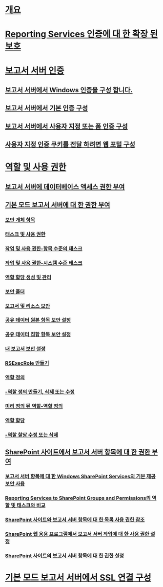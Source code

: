 # [개요](reporting-services-security-and-protection.md)  
# [Reporting Services 인증에 대 한 확장 된 보호](extended-protection-for-authentication-with-reporting-services.md)  
# [보고서 서버 인증](authentication-with-the-report-server.md)  
## [보고서 서버에서 Windows 인증을 구성 합니다.](configure-windows-authentication-on-the-report-server.md)  
## [보고서 서버에서 기본 인증 구성](configure-basic-authentication-on-the-report-server.md)  
## [보고서 서버에서 사용자 지정 또는 폼 인증 구성](configure-custom-or-forms-authentication-on-the-report-server.md)  
## [사용자 지정 인증 쿠키를 전달 하려면 웹 포털 구성](configure-the-web-portal-to-pass-custom-authentication-cookies.md)  
# [역할 및 사용 권한](roles-and-permissions-reporting-services.md)  
## [보고서 서버에 데이터베이스 액세스 권한 부여](grant-user-access-to-a-report-server.md)  
## [기본 모드 보고서 서버에 대 한 권한 부여](granting-permissions-on-a-native-mode-report-server.md)  
### [보안 개체 항목](securable-items.md)  
### [태스크 및 사용 권한](tasks-and-permissions.md)  
### [작업 및 사용 권한-항목 수준의 태스크](tasks-and-permissions-item-level-tasks.md)  
### [작업 및 사용 권한-시스템 수준 태스크](tasks-and-permissions-system-level-tasks.md)  
### [역할 할당 생성 및 관리](create-and-manage-role-assignments.md)  
### [보안 폴더](secure-folders.md)  
### [보고서 및 리소스 보안](secure-reports-and-resources.md)  
### [공유 데이터 원본 항목 보안 설정](secure-shared-data-source-items.md)  
### [공유 데이터 집합 항목 보안 설정](secure-shared-dataset-items.md)  
### [내 보고서 보안 설정](secure-my-reports.md)  
### [RSExecRole 만들기](create-the-rsexecrole.md)  
### [역할 정의](role-definitions.md)  
### [-역할 정의 만들기, 삭제 또는 수정](role-definitions-create-delete-or-modify.md)  
### [미리 정의 된 역할-역할 정의](role-definitions-predefined-roles.md)  
### [역할 할당](role-assignments.md)  
### [-역할 할당 수정 또는 삭제](role-assignments-modify-or-delete.md)  
## [SharePoint 사이트에서 보고서 서버 항목에 대 한 권한 부여](granting-permissions-on-report-server-items-on-a-sharepoint-site.md)  
### [보고서 서버 항목에 대 한 Windows SharePoint Services의 기본 제공 보안 사용](use-built-in-security-in-windows-sharepoint-services-for-report-server-items.md)  
### [Reporting Services to SharePoint Groups and Permissions의 역할 및 태스크와 비교](reporting-services-roles-tasks-vs-sharepoint-groups-permissions.md)  
### [SharePoint 사이트와 보고서 서버 항목에 대 한 목록 사용 권한 참조](sharepoint-site-and-list-permission-reference-for-report-server-items.md)  
### [SharePoint 웹 응용 프로그램에서 보고서 서버 작업에 대 한 사용 권한 설정](set-permissions-for-report-server-operations-in-a-sharepoint-web-application.md)  
### [SharePoint 사이트의 보고서 서버 항목에 대 한 권한 설정](set-permissions-for-report-server-items-on-a-sharepoint-site.md)  
# [기본 모드 보고서 서버에서 SSL 연결 구성](configure-ssl-connections-on-a-native-mode-report-server.md)  
